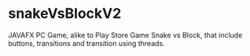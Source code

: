 # snakeVsBlockV2
JAVAFX PC Game, alike to Play Store Game Snake vs Block, that include buttons, transitions and transition using threads.
